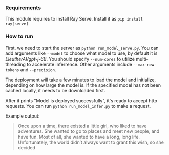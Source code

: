 ### Requirements
This module requires to install Ray Serve. Install it as `pip install ray[serve]`

### How to run
First, we need to start the server as `python run_model_serve.py`. You can add arguments like `--model` to choose what model to use, by default it is *EleutherAI/gpt-j-6B*. You should specify `--num-cores` to utilize multi-threading to accelerate inferrence.  Other arguments include `--max-new-tokens` and `--precision`.

The deployment will take a few minutes to load the model and initialize, depending on how large the model is. If the specified model has not been cached locally, it needs to be downloaded first.

After it prints "Model is deployed successfully", it's ready to accept http requests. You can run `python run_model_infer.py` to make a request. 

Example output:
> Once upon a time, there existed a little girl, who liked to have adventures. She wanted to go to places and meet new people, and have fun. Most of all, she wanted to have a long, long life. Unfortunately, the world didn’t always want to grant this wish, so she decided